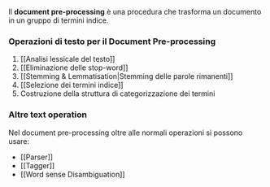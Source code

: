 Il __document pre-processing__ è una procedura che trasforma un documento in un gruppo di termini indice.

### Operazioni di testo per il Document Pre-processing
1. [[Analisi lessicale del testo]]
2. [[Eliminazione delle stop-word]]
3. [[Stemming & Lemmatisation|Stemming delle parole rimanenti]]
4. [[Selezione dei termini indice]]
5. Costruzione della struttura di categorizzazione dei termini

### Altre text operation
Nel document pre-processing oltre alle normali operazioni si possono usare:
- [[Parser]]
- [[Tagger]]
- [[Word sense Disambiguation]]